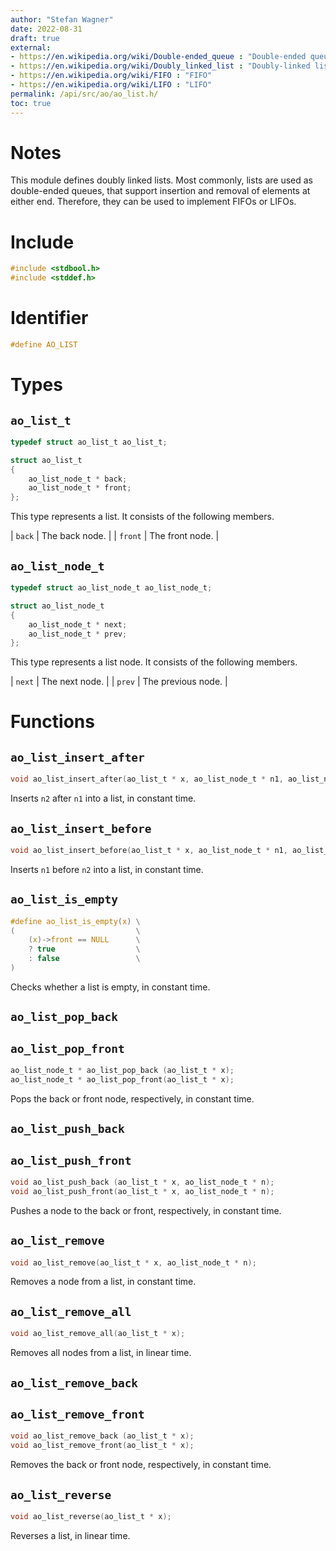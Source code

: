 ```yaml
---
author: "Stefan Wagner"
date: 2022-08-31
draft: true
external:
- https://en.wikipedia.org/wiki/Double-ended_queue : "Double-ended queue"
- https://en.wikipedia.org/wiki/Doubly_linked_list : "Doubly-linked list"
- https://en.wikipedia.org/wiki/FIFO : "FIFO"
- https://en.wikipedia.org/wiki/LIFO : "LIFO"
permalink: /api/src/ao/ao_list.h/
toc: true
---
```


# Notes

This module defines doubly linked lists. Most commonly, lists are used as double-ended queues, that support insertion and removal of elements at either end. Therefore, they can be used to implement FIFOs or LIFOs.

# Include

```c
#include <stdbool.h>
#include <stddef.h>
```

# Identifier

```c
#define AO_LIST
```

# Types

## `ao_list_t`

```c
typedef struct ao_list_t ao_list_t;
```

```c
struct ao_list_t
{
    ao_list_node_t * back;
    ao_list_node_t * front;
};
```

This type represents a list. It consists of the following members.

| `back` | The back node. |
| `front` | The front node. |

## `ao_list_node_t`

```c
typedef struct ao_list_node_t ao_list_node_t;
```

```c
struct ao_list_node_t
{
    ao_list_node_t * next;
    ao_list_node_t * prev;
};
```

This type represents a list node. It consists of the following members.

| `next` | The next node. |
| `prev` | The previous node. |

# Functions

## `ao_list_insert_after`

```c
void ao_list_insert_after(ao_list_t * x, ao_list_node_t * n1, ao_list_node_t * n2);
```

Inserts `n2` after `n1` into a list, in constant time.

## `ao_list_insert_before`

```c
void ao_list_insert_before(ao_list_t * x, ao_list_node_t * n1, ao_list_node_t * n2);
```

Inserts `n1` before `n2` into a list, in constant time.

## `ao_list_is_empty`

```c
#define ao_list_is_empty(x) \
(                           \
    (x)->front == NULL      \
    ? true                  \
    : false                 \
)
```

Checks whether a list is empty, in constant time.

## `ao_list_pop_back`
## `ao_list_pop_front`

```c
ao_list_node_t * ao_list_pop_back (ao_list_t * x);
ao_list_node_t * ao_list_pop_front(ao_list_t * x);
```

Pops the back or front node, respectively, in constant time.

## `ao_list_push_back`
## `ao_list_push_front`

```c
void ao_list_push_back (ao_list_t * x, ao_list_node_t * n);
void ao_list_push_front(ao_list_t * x, ao_list_node_t * n);
```

Pushes a node to the back or front, respectively, in constant time.

## `ao_list_remove`

```c
void ao_list_remove(ao_list_t * x, ao_list_node_t * n);
```

Removes a node from a list, in constant time.

## `ao_list_remove_all`

```c
void ao_list_remove_all(ao_list_t * x);
```

Removes all nodes from a list, in linear time.

## `ao_list_remove_back`
## `ao_list_remove_front`

```c
void ao_list_remove_back (ao_list_t * x);
void ao_list_remove_front(ao_list_t * x);
```

Removes the back or front node, respectively, in constant time.

## `ao_list_reverse`

```c
void ao_list_reverse(ao_list_t * x);
```

Reverses a list, in linear time.
